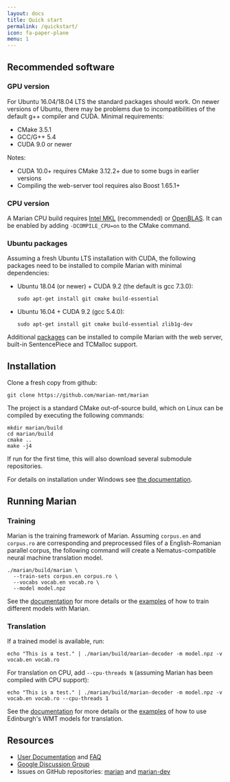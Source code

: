 ```yaml
---
layout: docs
title: Quick start
permalink: /quickstart/
icon: fa-paper-plane
menu: 1
---
```


## Recommended software

### GPU version

For Ubuntu 16.04/18.04 LTS the standard packages should work. On newer versions
of Ubuntu, there may be problems due to incompatibilities of the default g++
compiler and CUDA. Minimal requirements:

 - CMake 3.5.1
 - GCC/G++ 5.4
 - CUDA 9.0 or newer

Notes:

* CUDA 10.0+ requires CMake 3.12.2+ due to some bugs in earlier versions
* Compiling the web-server tool requires also Boost 1.65.1+


### CPU version

A Marian CPU build requires [Intel MKL](https://software.intel.com/en-us/mkl)
(recommended) or [OpenBLAS](https://www.openblas.net/).
It can be enabled by adding `-DCOMPILE_CPU=on` to the CMake command.


### Ubuntu packages

Assuming a fresh Ubuntu LTS installation with CUDA, the following packages need to be
installed to compile Marian with minimal dependencies:

* Ubuntu 18.04 (or newer) + CUDA 9.2 (the default is gcc 7.3.0):

      sudo apt-get install git cmake build-essential

* Ubuntu 16.04 + CUDA 9.2 (gcc 5.4.0):

      sudo apt-get install git cmake build-essential zlib1g-dev


Additional [packages](/docs/#ubuntu-packages) can be installed to compile
Marian with the web server, built-in SentencePiece and TCMalloc support.


## Installation

Clone a fresh copy from github:

    git clone https://github.com/marian-nmt/marian

The project is a standard CMake out-of-source build, which on Linux can be compiled by executing the
following commands:

    mkdir marian/build
    cd marian/build
    cmake ..
    make -j4

If run for the first time, this will also download several submodule repositories.

For details on installation under Windows see [the documentation](/docs/#compilation-on-windows).


## Running Marian

### Training

Marian is the training framework of Marian. Assuming `corpus.en` and
`corpus.ro` are corresponding and preprocessed files of a English-Romanian
parallel corpus, the following command will create a Nematus-compatible neural
machine translation model.

    ./marian/build/marian \
      --train-sets corpus.en corpus.ro \
      --vocabs vocab.en vocab.ro \
      --model model.npz

See the [documentation](/docs/#training) for more details or the
[examples](/examples/#examples) of how to train different models with Marian.

### Translation

If a trained model is available, run:

    echo "This is a test." | ./marian/build/marian-decoder -m model.npz -v vocab.en vocab.ro

For translation on CPU, add `--cpu-threads N` (assuming Marian has been
compiled with CPU support):

    echo "This is a test." | ./marian/build/marian-decoder -m model.npz -v vocab.en vocab.ro --cpu-threads 1

See the [documentation](/docs/#translation) for more details or the
[examples](/examples/#examples) of how to use Edinburgh's WMT models for
translation.


## Resources

- [User Documentation](/docs) and [FAQ](/faq)
- [Google Discussion Group](https://groups.google.com/forum/#!forum/marian-nmt)
- Issues on GitHub repositories: [marian](https://github.com/marian-nmt/marian)
  and [marian-dev](https://github.com/marian-nmt/marian-dev)

